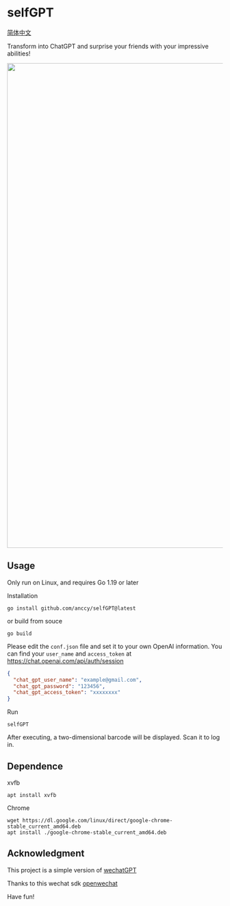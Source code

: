 # selfGPT

[简体中文](README_zh_CN.md)

Transform into ChatGPT and surprise your friends with your impressive abilities!

<p align="center">
<img src="https://user-images.githubusercontent.com/99850403/219956652-a3815049-2058-4338-926a-b3b604c9950b.jpg"  width="540" height="1131">
</p>



## Usage 
Only run on Linux, and requires Go 1.19 or later 

Installation
```
go install github.com/anccy/selfGPT@latest
```

or build from souce
```
go build
```

Please edit the `conf.json` file and set it to your own OpenAI information. You can find your `user_name` and `access_token` at https://chat.openai.com/api/auth/session
```json
{
  "chat_gpt_user_name": "example@gmail.com",
  "chat_gpt_password": "123456",
  "chat_gpt_access_token": "xxxxxxxx"
}
```

Run
```
selfGPT
```

After executing, a two-dimensional barcode will be displayed. Scan it to log in.

## Dependence
xvfb
```
apt install xvfb
```
Chrome
```
wget https://dl.google.com/linux/direct/google-chrome-stable_current_amd64.deb
apt install ./google-chrome-stable_current_amd64.deb
```

## Acknowledgment
This project is a simple version of [wechatGPT](https://github.com/yxw21/wechatgpt)

Thanks to this wechat sdk [openwechat](https://github.com/eatmoreapple/openwechat)

Have fun!
